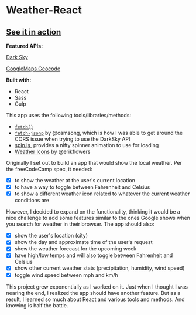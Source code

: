 # Weather-React

## [See it in action](https://kimkvn.github.io/weather-react/)

**Featured APIs:**

[Dark Sky](https://darksky.net/dev/)

[GoogleMaps Geocode](https://developers.google.com/maps/documentation/javascript/examples/geocoding-reverse)

**Built with:**
* React
* Sass
* Gulp

This app uses the following tools/libraries/methods:
* [`fetch()`](https://developer.mozilla.org/en-US/docs/Web/API/Fetch_API)
* [`fetch-jsonp`](https://github.com/camsong/fetch-jsonp) by @camsong, which is how I was able to get around the CORS issue when trying to use the DarkSky API
* [spin.js](http://spin.js.org/), provides a nifty spinner animation to use for loading
* [Weather Icons](https://erikflowers.github.io/weather-icons/) by @erikflowers


Originally I set out to build an app that would show the local weather. Per the freeCodeCamp spec, it needed:

- [x] to show the weather at the user's current location
- [x] to have a way to toggle between Fahrenheit and Celsius
- [x] to show a different weather icon related to whatever the current weather conditions are

However, I decided to expand on the functionality, thinking it would be a nice challenge to add some features similar to the ones Google shows when you search for weather in their browser. The app should also:

- [x] show the user's location (city)
- [x] show the day and approximate time of the user's request
- [x] show the weather forecast for the upcoming week
- [x] have high/low temps and will also toggle between Fahrenheit and Celsius
- [x] show other current weather stats (precipitation, humidity, wind speed)
- [x] toggle wind speed between mph and km/h

This project grew exponentially as I worked on it. Just when I thought I was nearing the end, I realized the app should have another feature. But as a result, I learned so much about React and various tools and methods. And knowing is half the battle. 
